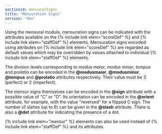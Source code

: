 ```yaml
---
sectionid: mensuralSigns
title: "Mensuration Signs"
version: "dev"
---
```


Using the mensural module, mensuration signs can be indicated with the attributes
available
on the {% include link elem="scoreDef" %} and {% include link elem="staffDef" %} elements. Mensuration
signs encoded using attributes on {% include link elem="scoreDef" %} are regarded as default
values which may be overridden by values attached to individual {% include link elem="staffDef" %}
elements.

The division levels corresponding to *modus maior*, *modus minor*,
*tempus* and *prolatio* can be encoded in the **@modusmaior**,
**@modusminor**, **@tempus** and **@prolatio** attributes respectively.
Their value must be 3 (perfect) or 2 (imperfect).

The mensur signs themselves can be encoded in the **@sign** attribute with a possible
value of "C" or "O". Its orientation can be encoded in the **@orient** attribute, for
example, with the value "reversed" for a flipped C sign. The number of slahes (up
to 6) can be
given in the **@slash** attribute. There is also a **@dot** attribute for
indicating the presence of a dot.

{% include link elem="mensur" %} elements can also be used instead of {% include link elem="staffDef" %} and its attributes.

